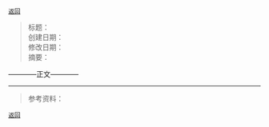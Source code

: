 [`返回`](README.md)

> 标题：  
> 创建日期：   
> 修改日期：  
> 摘要：

————正文————


----------
> 参考资料：  
> 

[`返回`](README.md)  